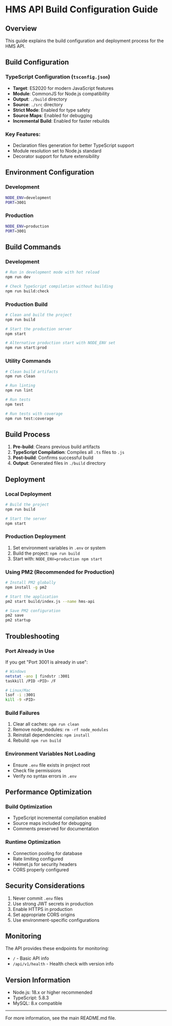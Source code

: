 # HMS API Build Configuration Guide

## Overview
This guide explains the build configuration and deployment process for the HMS API.

## Build Configuration

### TypeScript Configuration (`tsconfig.json`)
- **Target**: ES2020 for modern JavaScript features
- **Module**: CommonJS for Node.js compatibility
- **Output**: `./build` directory
- **Source**: `./src` directory
- **Strict Mode**: Enabled for type safety
- **Source Maps**: Enabled for debugging
- **Incremental Build**: Enabled for faster rebuilds

### Key Features:
- Declaration files generation for better TypeScript support
- Module resolution set to Node.js standard
- Decorator support for future extensibility

## Environment Configuration

### Development
```bash
NODE_ENV=development
PORT=3001
```

### Production
```bash
NODE_ENV=production
PORT=3001
```

## Build Commands

### Development
```bash
# Run in development mode with hot reload
npm run dev

# Check TypeScript compilation without building
npm run build:check
```

### Production Build
```bash
# Clean and build the project
npm run build

# Start the production server
npm start

# Alternative production start with NODE_ENV set
npm run start:prod
```

### Utility Commands
```bash
# Clean build artifacts
npm run clean

# Run linting
npm run lint

# Run tests
npm test

# Run tests with coverage
npm run test:coverage
```

## Build Process

1. **Pre-build**: Cleans previous build artifacts
2. **TypeScript Compilation**: Compiles all `.ts` files to `.js`
3. **Post-build**: Confirms successful build
4. **Output**: Generated files in `./build` directory

## Deployment

### Local Deployment
```bash
# Build the project
npm run build

# Start the server
npm start
```

### Production Deployment
1. Set environment variables in `.env` or system
2. Build the project: `npm run build`
3. Start with: `NODE_ENV=production npm start`

### Using PM2 (Recommended for Production)
```bash
# Install PM2 globally
npm install -g pm2

# Start the application
pm2 start build/index.js --name hms-api

# Save PM2 configuration
pm2 save
pm2 startup
```

## Troubleshooting

### Port Already in Use
If you get "Port 3001 is already in use":
```bash
# Windows
netstat -ano | findstr :3001
taskkill /PID <PID> /F

# Linux/Mac
lsof -i :3001
kill -9 <PID>
```

### Build Failures
1. Clear all caches: `npm run clean`
2. Remove node_modules: `rm -rf node_modules`
3. Reinstall dependencies: `npm install`
4. Rebuild: `npm run build`

### Environment Variables Not Loading
- Ensure `.env` file exists in project root
- Check file permissions
- Verify no syntax errors in `.env`

## Performance Optimization

### Build Optimization
- TypeScript incremental compilation enabled
- Source maps included for debugging
- Comments preserved for documentation

### Runtime Optimization
- Connection pooling for database
- Rate limiting configured
- Helmet.js for security headers
- CORS properly configured

## Security Considerations

1. Never commit `.env` files
2. Use strong JWT secrets in production
3. Enable HTTPS in production
4. Set appropriate CORS origins
5. Use environment-specific configurations

## Monitoring

The API provides these endpoints for monitoring:
- `/` - Basic API info
- `/api/v1/health` - Health check with version info

## Version Information
- Node.js: 18.x or higher recommended
- TypeScript: 5.8.3
- MySQL: 8.x compatible

---

For more information, see the main README.md file.